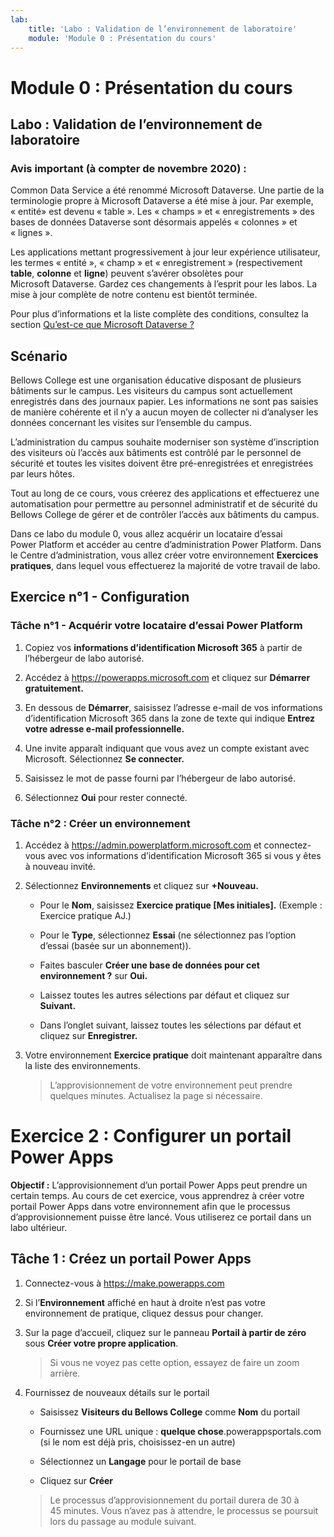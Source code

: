 ```yaml
---
lab:
    title: 'Labo : Validation de l’environnement de laboratoire'
    module: 'Module 0 : Présentation du cours'
---
```


Module 0 : Présentation du cours
=================================

## Labo : Validation de l’environnement de laboratoire

### Avis important (à compter de novembre 2020) :
Common Data Service a été renommé Microsoft Dataverse. Une partie de la terminologie propre à Microsoft Dataverse a été mise à jour. Par exemple, « entité» est devenu « table ». Les « champs » et « enregistrements » des bases de données Dataverse sont désormais appelés « colonnes » et « lignes ».

Les applications mettant progressivement à jour leur expérience utilisateur, les termes « entité », « champ » et « enregistrement » (respectivement **table**, **colonne** et **ligne**) peuvent s’avérer obsolètes pour Microsoft Dataverse. Gardez ces changements à l’esprit pour les labos. La mise à jour complète de notre contenu est bientôt terminée. 

Pour plus d’informations et la liste complète des conditions, consultez la section [Qu’est-ce que Microsoft Dataverse ?](https://docs.microsoft.com/fr-fr/powerapps/maker/common-data-service/data-platform-intro#terminology-updates)

Scénario
--------

Bellows College est une organisation éducative disposant de plusieurs bâtiments sur le campus. Les visiteurs du campus sont actuellement enregistrés dans des journaux papier. Les informations ne sont pas saisies de manière cohérente et il n’y a aucun moyen de collecter ni d’analyser les données concernant les visites sur l’ensemble du campus.

L’administration du campus souhaite moderniser son système d’inscription des visiteurs où l’accès aux bâtiments est contrôlé par le personnel de sécurité et toutes les visites doivent être pré-enregistrées et enregistrées par leurs hôtes.

Tout au long de ce cours, vous créerez des applications et effectuerez une automatisation pour permettre au personnel administratif et de sécurité du Bellows College de gérer et de contrôler l’accès aux bâtiments du campus.

Dans ce labo du module 0, vous allez acquérir un locataire d’essai Power Platform et accéder au centre d’administration Power Platform. Dans le Centre d’administration, vous allez créer votre environnement **Exercices pratiques**, dans lequel vous effectuerez la majorité de votre travail de labo.

## Exercice n°1 - Configuration

### Tâche n°1 - Acquérir votre locataire d’essai Power Platform

1. Copiez vos **informations d’identification Microsoft 365** à partir de l’hébergeur de labo autorisé.

2. Accédez à <https://powerapps.microsoft.com> et cliquez sur **Démarrer gratuitement.**

3. En dessous de **Démarrer**, saisissez l’adresse e-mail de vos informations d’identification Microsoft 365 dans la zone de texte qui indique **Entrez votre adresse e-mail professionnelle.**

4. Une invite apparaît indiquant que vous avez un compte existant avec Microsoft. Sélectionnez **Se connecter.**

5. Saisissez le mot de passe fourni par l’hébergeur de labo autorisé. 

6. Sélectionnez **Oui** pour rester connecté.

### Tâche n°2 : Créer un environnement

1.  Accédez à <https://admin.powerplatform.microsoft.com> et connectez-vous avec vos informations d’identification Microsoft 365 si vous y êtes à nouveau invité.

2. Sélectionnez **Environnements** et cliquez sur **+Nouveau.**

    - Pour le **Nom**, saisissez **Exercice pratique [Mes initiales].** (Exemple : Exercice pratique AJ.)
    
    - Pour le **Type**, sélectionnez **Essai** (ne sélectionnez pas l’option d’essai (basée sur un abonnement)).
    
    - Faites basculer **Créer une base de données pour cet environnement ?** sur **Oui.**
    
    - Laissez toutes les autres sélections par défaut et cliquez sur **Suivant.**
    
    - Dans l’onglet suivant, laissez toutes les sélections par défaut et cliquez sur **Enregistrer.**

3. Votre environnement **Exercice pratique** doit maintenant apparaître dans la liste des environnements. 

    > L’approvisionnement de votre environnement peut prendre quelques minutes. Actualisez la page si nécessaire.

# Exercice 2 : Configurer un portail Power Apps

**Objectif :** L’approvisionnement d’un portail Power Apps peut prendre un certain temps. Au cours de cet exercice, vous apprendrez à créer votre portail Power Apps dans votre environnement afin que le processus d’approvisionnement puisse être lancé. Vous utiliserez ce portail dans un labo ultérieur.

## Tâche 1 : Créez un portail Power Apps

1.  Connectez-vous à <https://make.powerapps.com>

2.  Si l’**Environnement** affiché en haut à droite n’est pas votre environnement de pratique, cliquez dessus pour changer.

3.  Sur la page d’accueil, cliquez sur le panneau **Portail à partir de zéro** sous **Créer votre propre application**.

    > Si vous ne voyez pas cette option, essayez de faire un zoom arrière.

4.  Fournissez de nouveaux détails sur le portail

    -   Saisissez **Visiteurs du Bellows College** comme **Nom** du portail

    -   Fournissez une URL unique : **quelque chose**.powerappsportals.com (si le nom est déjà pris, choisissez-en un autre)

    -   Sélectionnez un **Langage** pour le portail de base

    -   Cliquez sur **Créer**

    > Le processus d’approvisionnement du portail durera de 30 à 45 minutes. Vous n’avez pas à attendre, le processus se poursuit lors du passage au module suivant.
